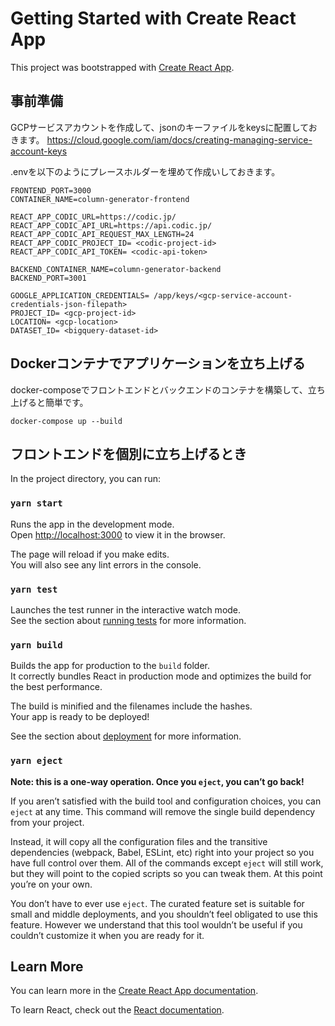 # Getting Started with Create React App

This project was bootstrapped with [Create React App](https://github.com/facebook/create-react-app).

## 事前準備

GCPサービスアカウントを作成して、jsonのキーファイルをkeysに配置しておきます。
https://cloud.google.com/iam/docs/creating-managing-service-account-keys

.envを以下のようにプレースホルダーを埋めて作成いしておきます。

```
FRONTEND_PORT=3000
CONTAINER_NAME=column-generator-frontend

REACT_APP_CODIC_URL=https://codic.jp/
REACT_APP_CODIC_API_URL=https://api.codic.jp/
REACT_APP_CODIC_API_REQUEST_MAX_LENGTH=24
REACT_APP_CODIC_PROJECT_ID= <codic-project-id>
REACT_APP_CODIC_API_TOKEN= <codic-api-token>

BACKEND_CONTAINER_NAME=column-generator-backend
BACKEND_PORT=3001

GOOGLE_APPLICATION_CREDENTIALS= /app/keys/<gcp-service-account-credentials-json-filepath>
PROJECT_ID= <gcp-project-id>
LOCATION= <gcp-location>
DATASET_ID= <bigquery-dataset-id>
```

## Dockerコンテナでアプリケーションを立ち上げる

docker-composeでフロントエンドとバックエンドのコンテナを構築して、立ち上げると簡単です。
```
docker-compose up --build
```

## フロントエンドを個別に立ち上げるとき

In the project directory, you can run:

### `yarn start`

Runs the app in the development mode.\
Open [http://localhost:3000](http://localhost:3000) to view it in the browser.

The page will reload if you make edits.\
You will also see any lint errors in the console.

### `yarn test`

Launches the test runner in the interactive watch mode.\
See the section about [running tests](https://facebook.github.io/create-react-app/docs/running-tests) for more information.

### `yarn build`

Builds the app for production to the `build` folder.\
It correctly bundles React in production mode and optimizes the build for the best performance.

The build is minified and the filenames include the hashes.\
Your app is ready to be deployed!

See the section about [deployment](https://facebook.github.io/create-react-app/docs/deployment) for more information.

### `yarn eject`

**Note: this is a one-way operation. Once you `eject`, you can’t go back!**

If you aren’t satisfied with the build tool and configuration choices, you can `eject` at any time. This command will remove the single build dependency from your project.

Instead, it will copy all the configuration files and the transitive dependencies (webpack, Babel, ESLint, etc) right into your project so you have full control over them. All of the commands except `eject` will still work, but they will point to the copied scripts so you can tweak them. At this point you’re on your own.

You don’t have to ever use `eject`. The curated feature set is suitable for small and middle deployments, and you shouldn’t feel obligated to use this feature. However we understand that this tool wouldn’t be useful if you couldn’t customize it when you are ready for it.

## Learn More

You can learn more in the [Create React App documentation](https://facebook.github.io/create-react-app/docs/getting-started).

To learn React, check out the [React documentation](https://reactjs.org/).
